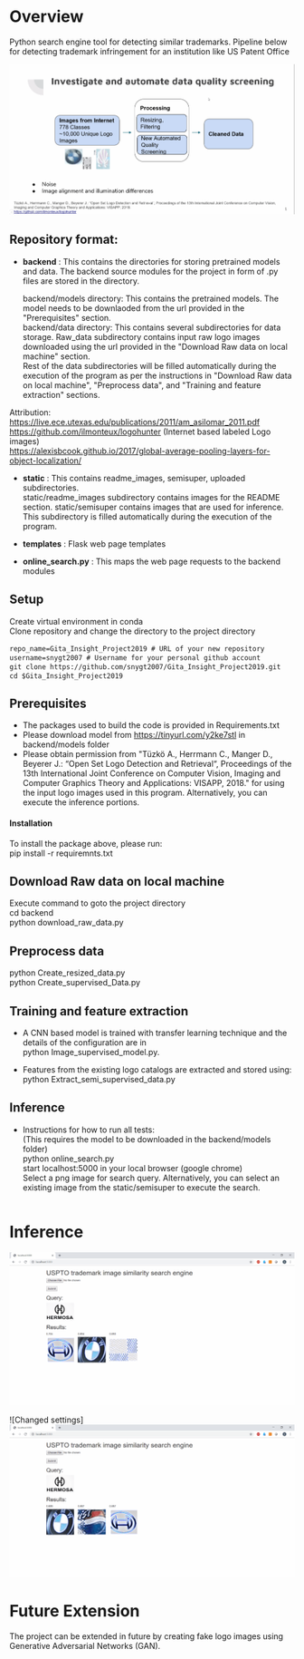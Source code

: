 # Overview
Python search engine tool for detecting similar trademarks. Pipeline below for detecting trademark infringement for an institution like US Patent Office

![Trademark RADAR Demo](static/readme_images/git_demo_v7.gif)

## Repository format:
- **backend** : This contains the directories for storing pretrained models and data. The backend source modules for the project in form of .py files are stored in the directory. <br>
   
  backend/models directory: This contains the pretrained models. The model needs to be downlaoded from the url provided in the "Prerequisites" section. <br>
  backend/data directory: This contains several subdirectories for data storage. Raw_data subdirectory contains input raw logo images downloaded using the url provided in the "Download Raw data on local machine" section. <br>
  Rest of the data subdirectories will be filled automatically during the execution of the program as per the instructions in "Download Raw data on local machine", "Preprocess data", and "Training and feature extraction" sections. <br>
                
                
Attribution: 
https://live.ece.utexas.edu/publications/2011/am_asilomar_2011.pdf <br>
https://github.com/ilmonteux/logohunter (Internet based labeled Logo images) <br>
https://alexisbcook.github.io/2017/global-average-pooling-layers-for-object-localization/ <br>

- **static** : This contains readme_images, semisuper, uploaded subdirectories. <br>
   static/readme_images subdirectory contains images for the README section. static/semisuper contains images that are used for inference. This subdirectory is filled automatically during the execution of the program. <br>
   
- **templates** : Flask web page templates <br>

- **online_search.py** : This maps the web page requests to the backend modules <br>

## Setup
Create virtual environment in conda <br>
Clone repository and change the directory to the project directory<br>
```shell
repo_name=Gita_Insight_Project2019 # URL of your new repository
username=snygt2007 # Username for your personal github account
git clone https://github.com/snygt2007/Gita_Insight_Project2019.git
cd $Gita_Insight_Project2019
```

## Prerequisites

- The packages used to build the code is provided in Requirements.txt <br>
- Please download model from https://tinyurl.com/y2ke7stl in backend/models folder <br>
- Please obtain permission from "Tüzkö A., Herrmann C., Manger D., Beyerer J.: “Open Set Logo Detection and Retrieval“, Proceedings of the 13th International Joint Conference on Computer Vision, Imaging and Computer Graphics Theory and Applications: VISAPP, 2018." for using the input logo images used in this program. Alternatively, you can execute the inference portions. <br>

#### Installation
To install the package above, please run:<br>
pip install -r requiremnts.txt

## Download Raw data on local machine
Execute command to goto the project directory <br>
cd backend <br>
python download_raw_data.py <br>

## Preprocess data
python Create_resized_data.py <br>
python Create_supervised_Data.py <br>

## Training and feature extraction
- A CNN based model is trained with transfer learning technique and the details of the configuration are in <br>
python Image_supervised_model.py. <br>

- Features from the existing logo catalogs are extracted and stored using: <br>
python Extract_semi_supervised_data.py <br>

## Inference
- Instructions for how to run all tests: <br>
(This requires the model to be downloaded in the backend/models folder) <br>
python online_search.py <br>
start localhost:5000 in your local browser (google chrome) <br>
Select a png image for search query. Alternatively, you can select an existing image from the static/semisuper to execute the search. <br>
```
```
# Inference
![Select a query image and click Submit.](static/readme_images/git_inference_v1.gif)

![Changed settings]
![Images across business categories](static/readme_images/git_inference_changed.gif)

# Future Extension
  The project can be extended in future by creating fake logo images using Generative Adversarial Networks (GAN).  

